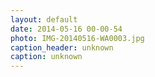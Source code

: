 ```yaml
---
layout: default
date: 2014-05-16 00-00-54
photo: IMG-20140516-WA0003.jpg
caption_header: unknown
caption: unknown
---
```

